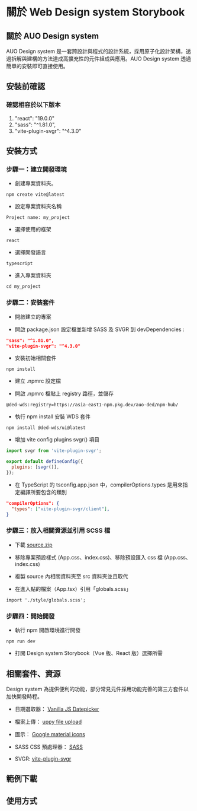 # 關於 Web Design system Storybook

## 關於 AUO Design system

AUO Design system 是一套跨設計與程式的設計系統，採用原子化設計架構，透過拆解與建構的方法達成高擴充性的元件組成與應用。AUO Design system 透過簡單的安裝即可直接使用。

## 安裝前確認

### 確認相容於以下版本

1. "react": "19.0.0"
2. "sass": "^1.81.0",
3. "vite-plugin-svgr": "^4.3.0"

## 安裝方式

### 步驟一：建立開發環境

- 創建專案資料夾。

```shell
npm create vite@latest
```

- 設定專案資料夾名稱

```
Project name: my_project
```

- 選擇使用的框架

```
react
```

- 選擇開發語言

```
typescript
```

- 進入專案資料夾

```shell
cd my_project
```

### 步驟二：安裝套件

- 開啟建立的專案

- 開啟 package.json 設定檔並新增 SASS 及 SVGR 到 devDependencies :

```json
"sass": "^1.81.0",
"vite-plugin-svgr": "^4.3.0"
```

- 安裝初始相關套件

```shell
npm install
```

- 建立 .npmrc 設定檔

- 開啟 .npmrc 檔貼上 registry 路徑，並儲存

```shell
@ded-wds:registry=https://asia-east1-npm.pkg.dev/auo-ded/npm-hub/
```

- 執行 npm install 安裝 WDS 套件

```shell
npm install @ded-wds/ui@latest
```

- 增加 vite config plugins svgr() 項目

```js
import svgr from 'vite-plugin-svgr';

export default defineConfig({
  plugins: [svgr()],
});
```

- 在 TypeScript 的 tsconfig.app.json 中，compilerOptions.types 是用來指定編譯所要包含的類別

```json
"compilerOptions": {
  "types": ["vite-plugin-svgr/client"],
}
```

### 步驟三：放入相關資源並引用 SCSS 檔

- 下載 [source.zip](https://storage.googleapis.com/ded-wds-bucket/source.zip)

- 移除專案預設樣式 (App.css、index.css)、移除預設匯入 css 檔 (App.css、index.css)

- 複製 source 內相關資料夾至 src 資料夾並且取代

- 在進入點的檔案（App.tsx）引用「globals.scss」

```tsx
import './style/globals.scss';
```

### 步驟四：開始開發

- 執行 npm 開啟環境進行開發

```shell
npm run dev
```

- 打開 Design system Storybook（Vue 版、React 版）選擇所需

## 相關套件、資源

Design system 為提供便利的功能，部分常見元件採用功能完善的第三方套件以加快開發時程。

- 日期選取器： [Vanilla JS Datepicker](https://github.com/mymth/vanillajs-datepicker?tab=readme-ov-file)

- 檔案上傳： [uppy file upload](https://uppy.io/)

- 圖示： [Google material icons](https://fonts.google.com/icons)

- SASS CSS 預處理器： [SASS](https://sass-lang.com/)

- SVGR: [vite-plugin-svgr](https://github.com/pd4d10/vite-plugin-svgr)

## 範例下載

## 使用方式
